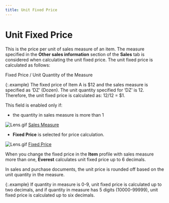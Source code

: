 ```yaml
---
title: Unit Fixed Price
---
```


# Unit Fixed Price


This is the price per unit of sales measure of an item. The measure  specified in the **Other sales information**  section of the **Sales** tab is considered  when calculating the unit fixed price. The unit fixed price is calculated  as follows:


Fixed Price / Unit Quantity of the Measure


{:.example}
The fixed price of Item A is $12 and the sales  measure is specified as ‘DZ’  (Dozen). The unit quantity specified for ‘DZ’  is 12. Therefore, the unit fixed price is calculated as: 12/12 = $1.


This field is enabled only if:

- the  quantity in sales measure is more than 1



![Lens.gif]({{site.mi_baseurl}}/img/lens.gif) [Sales  Measure]({{site.mi_baseurl}}/item-profile-details/other-items-information/sales/sales_measure_sales_info_item_profile.html)

- **Fixed 
 Price** is selected for price calculation.



![Lens.gif]({{site.mi_baseurl}}/img/lens.gif) [Fixed Price]({{site.mi_baseurl}}/item-profile-details/item-pricing/pricing-calculations/fixed_price.html)


When you change the fixed price in the **Item**  profile with sales measure more than one, **Everest**  calculates unit fixed price up to 6 decimals.


In sales and purchase documents, the unit price is rounded off based  on the unit quantity in the measure.


{:.example}
If quantity in measure is 0-9, unit fixed  price is calculated up to two decimals, and if quantity in measure has  5 digits (10000-99999), unit fixed price is calculated up to six decimals.
